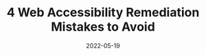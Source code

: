 ---
date: 2022-05-19
draft: true
permalink: false
publisher: boiaorg
tags:
  - accessibility
target_url: https://www.boia.org/blog/4-web-accessibility-remediation-mistakes-to-avoid
title: 4 Web Accessibility Remediation Mistakes to Avoid
---